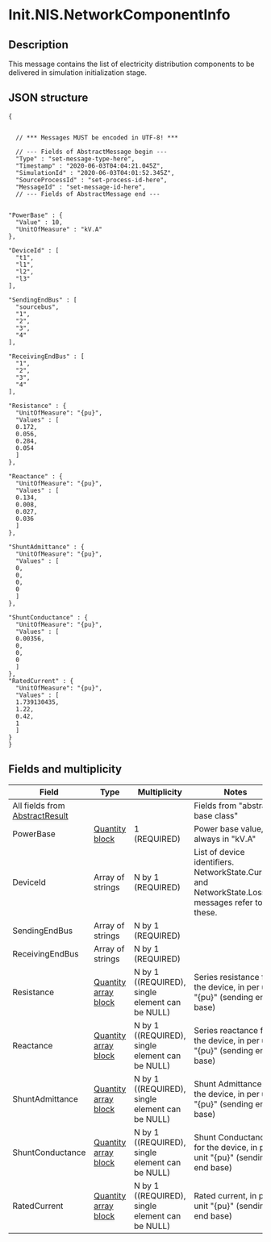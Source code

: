 # Init.NIS.NetworkComponentInfo

## Description

This message contains the list of electricity distribution components to be delivered in simulation initialization stage.

## JSON structure
```nohighlight
{


  // *** Messages MUST be encoded in UTF-8! ***

  // --- Fields of AbstractMessage begin ---
  "Type" : "set-message-type-here",
  "Timestamp" : "2020-06-03T04:04:21.045Z",
  "SimulationId" : "2020-06-03T04:01:52.345Z",
  "SourceProcessId" : "set-process-id-here",
  "MessageId" : "set-message-id-here",
  // --- Fields of AbstractMessage end ---


"PowerBase" : {
  "Value" : 10,
  "UnitOfMeasure" : "kV.A"
},
 
"DeviceId" : [ 
  "t1",
  "l1",
  "l2",
  "l3"
],

"SendingEndBus" : [
  "sourcebus",
  "1",
  "2",
  "3",
  "4"
],

"ReceivingEndBus" : [
  "1",
  "2",
  "3",
  "4"
],

"Resistance" : {
  "UnitOfMeasure": "{pu}",
  "Values" : [
  0.172,
  0.056,
  0.284,
  0.054
  ]
},

"Reactance" : {
  "UnitOfMeasure": "{pu}",
  "Values" : [
  0.134,
  0.008,
  0.027,
  0.036
  ]
},

"ShuntAdmittance" : {
  "UnitOfMeasure": "{pu}",
  "Values" : [
  0,
  0,
  0,
  0
  ]
},

"ShuntConductance" : {
  "UnitOfMeasure": "{pu}",
  "Values" : [
  0.00356,
  0,
  0,
  0
  ]
},
"RatedCurrent" : {
  "UnitOfMeasure": "{pu}",
  "Values" : [
  1.739130435,
  1.22,
  0.42,
  1
  ]
}
}
```

## Fields and multiplicity

| Field | Type | Multiplicity | Notes |
| --- | --- | --- | --- |
| All fields from [AbstractResult](core_msg-abstractresult.md) | | | Fields from "abstract base class" |
| PowerBase | [Quantity block](core_block-quantity.md) | 1 (REQUIRED) | Power base value, always in "kV.A"|
| DeviceId | Array of strings | N by 1 (REQUIRED) | List of device identifiers. NetworkState.Current and NetworkState.Loss messages refer to these.|
| SendingEndBus | Array of strings | N by 1 (REQUIRED) | |
| ReceivingEndBus | Array of strings | N by 1 (REQUIRED) | |
| Resistance | [Quantity array block](core_block-quantity-array.md) | N by 1 ((REQUIRED), single element can be NULL) | Series resistance for the device, in per unit "{pu}" (sending end base) |
| Reactance | [Quantity array block](core_block-quantity-array.md) | N by 1 ((REQUIRED), single element can be NULL) | Series reactance for the device, in per unit "{pu}" (sending end base) |
| ShuntAdmittance | [Quantity array block](core_block-quantity-array.md) | N by 1 ((REQUIRED), single element can be NULL) | Shunt Admittance for the device, in per unit "{pu}" (sending end base) |
| ShuntConductance | [Quantity array block](core_block-quantity-array.md) | N by 1 ((REQUIRED), single element can be NULL) | Shunt Conductance for the device, in per unit "{pu}" (sending end base) |
| RatedCurrent | [Quantity array block](core_block-quantity-array.md) | N by 1 ((REQUIRED), single element can be NULL) | Rated current, in per unit "{pu}" (sending end base) |




